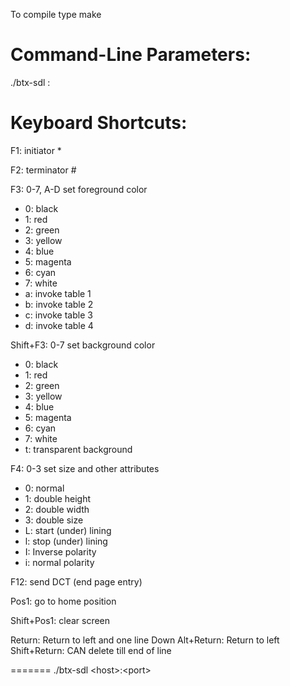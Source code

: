 To compile type
make

Command-Line Parameters:
========================

./btx-sdl <host>:<port>


Keyboard Shortcuts:
===================

F1: initiator *

F2: terminator #

F3: 0-7, A-D set foreground color
* 0: black
* 1: red
* 2: green
* 3: yellow
* 4: blue
* 5: magenta
* 6: cyan
* 7: white
* a: invoke table 1
* b: invoke table 2
* c: invoke table 3
* d: invoke table 4

Shift+F3: 0-7 set background color
* 0: black
* 1: red
* 2: green
* 3: yellow
* 4: blue
* 5: magenta
* 6: cyan
* 7: white
* t: transparent background

F4: 0-3 set size and other attributes
* 0: normal
* 1: double height
* 2: double width
* 3: double size
* L: start (under) lining
* l: stop (under) lining
* I: Inverse polarity
* i: normal polarity

F12: send DCT (end page entry)

Pos1: go to home position

Shift+Pos1: clear screen

Return: Return to left and one line Down
Alt+Return: Return to left
Shift+Return: CAN delete till end of line

=======
./btx-sdl \<host\>:\<port\>
